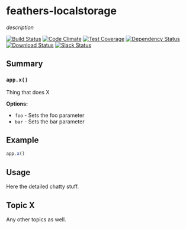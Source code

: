 # feathers-localstorage
*description*

[![Build Status](https://travis-ci.org/feathersjs/feathers-localstorage.png?branch=master)](https://travis-ci.org/feathersjs/feathers-localstorage)
[![Code Climate](https://codeclimate.com/github/feathersjs/feathers-localstorage/badges/gpa.svg)](https://codeclimate.com/github/feathersjs/feathers-localstorage)
[![Test Coverage](https://codeclimate.com/github/feathersjs/feathers-localstorage/badges/coverage.svg)](https://codeclimate.com/github/feathersjs/feathers-localstorage/coverage)
[![Dependency Status](https://img.shields.io/david/feathersjs/feathers-localstorage.svg?style=flat-square)](https://david-dm.org/feathersjs/feathers-localstorage)
[![Download Status](https://img.shields.io/npm/dm/feathers-localstorage.svg?style=flat-square)](https://www.npmjs.com/package/feathers-localstorage)
[![Slack Status](http://slack.feathersjs.com/badge.svg)](http://slack.feathersjs.com)


## Summary

### `app.x()`

Thing that does X

__Options:__

- `foo` - Sets the foo parameter
- `bar` - Sets the bar parameter

## Example

```js
app.x()
```

## Usage

Here the detailed chatty stuff.

## Topic X

Any other topics as well.